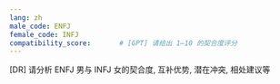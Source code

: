 ```yaml
---
lang: zh
male_code: ENFJ
female_code: INFJ
compatibility_score:       # [GPT] 请给出 1–10 的契合度评分
---
```


[DR] 请分析 ENFJ 男与 INFJ 女的契合度, 互补优势, 潜在冲突, 相处建议等

